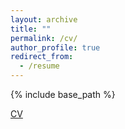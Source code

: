 ```yaml
---
layout: archive
title: ""
permalink: /cv/
author_profile: true
redirect_from:
  - /resume
---
```


{% include base_path %}

[CV](../files/Shengyu_Feng_CV.pdf)
